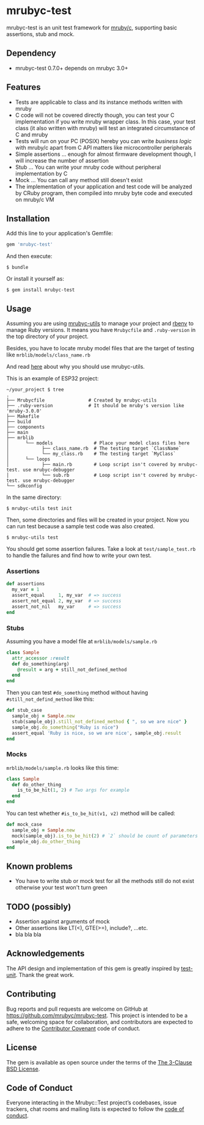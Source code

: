 # mrubyc-test

mrubyc-test is an unit test framework for [mruby/c](https://github.com/mrubyc/mrubyc), supporting basic assertions, stub and mock.

## Dependency

- mrubyc-test 0.7.0+ depends on mrubyc 3.0+

## Features

- Tests are applicable to class and its instance methods written with mruby
- C code will not be covered directly though, you can test your C implementation if you write mruby wrapper class. In this case, your test class (it also written with mruby) will test an integrated circumstance of C and mruby
- Tests will run on your PC (POSIX) hereby you can write *business logic* with mruby/c apart from C API matters like microcontroller peripherals
- Simple assertions ... enough for almost firmware development though, I will increase the number of assertion
- Stub ... You can write your mruby code without peripheral implementation by C
- Mock ... You can call any method still doesn't exist
- The implementation of your application and test code will be analyzed by CRuby program, then compiled into mruby byte code and executed on mruby/c VM

## Installation

Add this line to your application's Gemfile:

```ruby
gem 'mrubyc-test'
```

And then execute:

    $ bundle

Or install it yourself as:

    $ gem install mrubyc-test


## Usage

Assuming you are using [mrubyc-utils](https://github.com/hasumikin/mrubyc-utils) to manage your project and [rbenv](https://github.com/rbenv/rbenv) to manage Ruby versions.
It means you have `Mrubycfile` and `.ruby-version` in the top directory of your project.

Besides, you have to locate mruby model files that are the target of testing like `mrblib/models/class_name.rb`

And read [here](https://github.com/hasumikin/mrubyc-utils#wrapper-of-gem-mrubyc-test-and-mrubyc-debugger) about why you should use mrubyc-utils.

This is an example of ESP32 project:

```
~/your_project $ tree
.
├── Mrubycfile                # Created by mrubyc-utils
├── .ruby-version             # It should be mruby's version like 'mruby-3.0.0'
├── Makefile
├── build
├── components
├── main
├── mrblib
│      └── models               # Place your model class files here
│            ├── class_name.rb  # The testing target `ClassName`
│            └── my_class.rb    # The testing target `MyClass`
│      └── loops
│            ├── main.rb        # Loop script isn't covered by mrubyc-test. use mrubyc-debugger
│            └── sub.rb         # Loop script isn't covered by mrubyc-test. use mrubyc-debugger
└── sdkconfig
```

In the same directory:

    $ mrubyc-utils test init

Then, some directories and files will be created in your project.
Now you can run test because a sample test code was also created.

    $ mrubyc-utils test

You should get some assertion failures.
Take a look at `test/sample_test.rb` to handle the failures and find how to write your own test.

### Assertions

```ruby
def assertions
  my_var = 1
  assert_equal     1, my_var  # => success
  assert_not_equal 2, my_var  # => success
  assert_not_nil   my_var     # => success
end
```

### Stubs

Assuming you have a model file at `mrblib/models/sample.rb`

```ruby
class Sample
  attr_accessor :result
  def do_something(arg)
    @result = arg + still_not_defined_method
  end
end
```

Then you can test `#do_something` method without having `#still_not_defind_method` like this:

```ruby
def stub_case
  sample_obj = Sample.new
  stub(sample_obj).still_not_defined_method { ", so we are nice" }
  sample_obj.do_something("Ruby is nice")
  assert_equal 'Ruby is nice, so we are nice', sample_obj.result
end
```

### Mocks

`mrblib/models/sample.rb` looks like this time:

```ruby
class Sample
  def do_other_thing
    is_to_be_hit(1, 2) # Two args for example
  end
end
```

You can test whether `#is_to_be_hit(v1, v2)` method will be called:

```ruby
def mock_case
  sample_obj = Sample.new
  mock(sample_obj).is_to_be_hit(2) # `2` should be count of parameters
  sample_obj.do_other_thing
end
```

## Known problems

- You have to write stub or mock test for all the methods still do not exist otherwise your test won't turn green

## TODO (possibly)

- Assertion against arguments of mock
- Other assertions like LT(<), GTE(>=), include?, ...etc.
- bla bla bla

## Acknowledgements

The API design and implementation of this gem is greatly inspired by [test-unit](https://github.com/test-unit/test-unit). Thank the great work.

## Contributing

Bug reports and pull requests are welcome on GitHub at https://github.com/mrubyc/mrubyc-test. This project is intended to be a safe, welcoming space for collaboration, and contributors are expected to adhere to the [Contributor Covenant](http://contributor-covenant.org) code of conduct.

## License

The gem is available as open source under the terms of the [The 3-Clause BSD License](https://opensource.org/licenses/BSD-3-Clause).

## Code of Conduct

Everyone interacting in the Mrubyc::Test project’s codebases, issue trackers, chat rooms and mailing lists is expected to follow the [code of conduct](https://github.com/[USERNAME]/mrubyc-test/blob/master/CODE_OF_CONDUCT.md).
